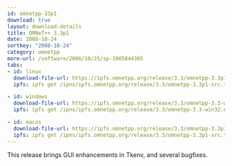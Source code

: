 ```yaml
---
id: omnetpp-33p1
download: true
layout: download-details
title: OMNeT++ 3.3p1
date: 2008-10-24
sortkey: "2008-10-24"
category: omnetpp
more-url: /software/2006/10/25/sp-1905844365
tabs:
- id: linux
  download-file-url: https://ipfs.omnetpp.org/release/3.3/omnetpp-3.3p1-src.tgz
  ipfs: ipfs get /ipns/ipfs.omnetpp.org/release/3.3/omnetpp-3.3p1-src.tgz

- id: windows
  download-file-url: https://ipfs.omnetpp.org/release/3.3/omnetpp-3.3-win32.exe
  ipfs: ipfs get /ipns/ipfs.omnetpp.org/release/3.3/omnetpp-3.3-win32.exe

- id: macos
  download-file-url: https://ipfs.omnetpp.org/release/3.3/omnetpp-3.3p1-src.tgz
  ipfs: ipfs get /ipns/ipfs.omnetpp.org/release/3.3/omnetpp-3.3p1-src.tgz
---
```


This release brings GUI enhancements in Tkenv, and several bugfixes.
